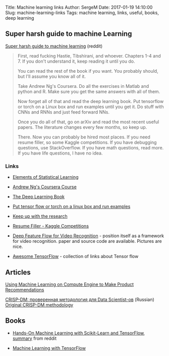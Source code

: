 Title: Machine learning links
Author: SergeM
Date: 2017-01-19 14:10:00
Slug: machine-learning-links
Tags: machine learning, links, useful, books, deep learning



## Super harsh guide to machine Learning
[Super harsh guide to machine learning](https://www.reddit.com/r/MachineLearning/comments/5z8110/d_a_super_harsh_guide_to_machine_learning/) (reddit)

> First, read fucking Hastie, Tibshirani, and whoever. Chapters 1-4 and 7. If you don't understand it, keep reading it until you do.
>
> You can read the rest of the book if you want. You probably should, but I'll assume you know all of it.
>
> Take Andrew Ng's Coursera. Do all the exercises in Matlab and python and R. Make sure you get the same answers with all of them.
>
> Now forget all of that and read the deep learning book. Put tensorflow or torch on a Linux box and run examples until you get it. Do stuff with CNNs and RNNs and just feed forward NNs.
>
> Once you do all of that, go on arXiv and read the most recent useful papers. The literature changes every few months, so keep up.
>
> There. Now you can probably be hired most places. If you need resume filler, so some Kaggle competitions. If you have debugging questions, use StackOverflow. If you have math questions, read more. If you have life questions, I have no idea.


### Links
* [Elements of Statistical Learning](http://statweb.stanford.edu/~tibs/ElemStatLearn/printings/ESLII_print10.pdf)

* [Andrew Ng's Coursera Course](https://www.coursera.org/learn/machine-learning/home/info)

* [The Deep Learning Book](https://www.deeplearningbook.org/front_matter.pdf)

* [Put tensor flow or torch on a linux box and run examples](http://cs231n.github.io/aws-tutorial/)

* [Keep up with the research](https://arxiv.org)

* [Resume Filler - Kaggle Competitions](https://www.kaggle.com)

* [Deep Feature Flow for Video Recognition](https://github.com/msracver/Deep-Feature-Flow) - position itself as a framework for video recognition. paper and source code are available. Pictures are nice.

* [Awesome TensorFlow](https://github.com/jtoy/awesome-tensorflow) - collection of links about Tensor flow


## Articles
[Using Machine Learning on Compute Engine to Make Product Recommendations](https://cloud.google.com/solutions/recommendations-using-machine-learning-on-compute-engine)

[CRISP-DM: проверенная методология для Data Scientist-ов](https://habrahabr.ru/company/lanit/blog/328858/) (Russian) 
[Original CRISP-DM methodology](https://www.the-modeling-agency.com/crisp-dm.pdf)


## Books

* [Hands-On Machine Learning with Scikit-Learn and TensorFlow](http://shop.oreilly.com/product/0636920052289.do), 
[summary](https://www.reddit.com/r/MachineLearning/comments/63uvzq/n_oreillys_book_on_machine_learning_with/) from reddit

* [Machine Learning with TensorFlow](http://www.tensorflowbook.com/)
